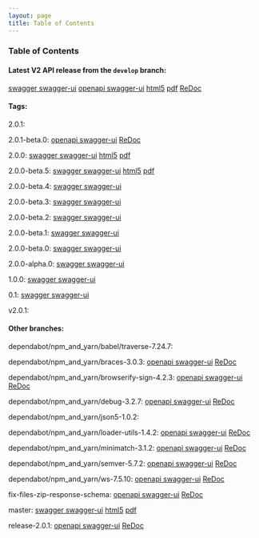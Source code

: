 ```yaml
---
layout: page
title: Table of Contents
---
```

### Table of Contents
#### Latest V2 API release from the `develop` branch:
[swagger swagger-ui](swagger-ui?url=../preview/develop/docs/web_deploy/swagger.json)
[openapi swagger-ui](swagger-ui?url=../preview/develop/openapi.yaml)
[html5](preview/develop/docs/html5/index.html)
[pdf](preview/develop/docs/pdf/index.pdf)
[ReDoc](preview/develop/docs/index.html)

#### Tags: 

2.0.1: 

2.0.1-beta.0: 
[openapi swagger-ui](swagger-ui?url=../preview/2.0.1-beta.0/openapi.yaml)
[ReDoc](preview/2.0.1-beta.0/docs/index.html)

2.0.0: 
[swagger swagger-ui](swagger-ui?url=../preview/2.0.0/docs/web_deploy/swagger.json)
[html5](preview/2.0.0/docs/html5/index.html)
[pdf](preview/2.0.0/docs/pdf/index.pdf)

2.0.0-beta.5: 
[swagger swagger-ui](swagger-ui?url=../preview/2.0.0-beta.5/docs/web_deploy/swagger.json)
[html5](preview/2.0.0-beta.5/docs/html5/index.html)
[pdf](preview/2.0.0-beta.5/docs/pdf/index.pdf)

2.0.0-beta.4: 
[swagger swagger-ui](swagger-ui?url=../preview/2.0.0-beta.4/docs/web_deploy/swagger.json)

2.0.0-beta.3: 
[swagger swagger-ui](swagger-ui?url=../preview/2.0.0-beta.3/docs/web_deploy/swagger.json)

2.0.0-beta.2: 
[swagger swagger-ui](swagger-ui?url=../preview/2.0.0-beta.2/docs/web_deploy/swagger.json)

2.0.0-beta.1: 
[swagger swagger-ui](swagger-ui?url=../preview/2.0.0-beta.1/docs/web_deploy/swagger.json)

2.0.0-beta.0: 
[swagger swagger-ui](swagger-ui?url=../preview/2.0.0-beta.0/docs/web_deploy/swagger.json)

2.0.0-alpha.0: 
[swagger swagger-ui](swagger-ui?url=../preview/2.0.0-alpha.0/docs/web_deploy/swagger.json)

1.0.0: 
[swagger swagger-ui](swagger-ui?url=../preview/1.0.0/docs/web_deploy/swagger.json)

0.1: 
[swagger swagger-ui](swagger-ui?url=../preview/0.1/docs/web_deploy/swagger.json)

v2.0.1: 

#### Other branches:

dependabot/npm_and_yarn/babel/traverse-7.24.7: 

dependabot/npm_and_yarn/braces-3.0.3: 
[openapi swagger-ui](swagger-ui?url=../preview/dependabot/npm_and_yarn/braces-3.0.3/openapi.yaml)
[ReDoc](preview/dependabot/npm_and_yarn/braces-3.0.3/docs/index.html)

dependabot/npm_and_yarn/browserify-sign-4.2.3: 
[openapi swagger-ui](swagger-ui?url=../preview/dependabot/npm_and_yarn/browserify-sign-4.2.3/openapi.yaml)
[ReDoc](preview/dependabot/npm_and_yarn/browserify-sign-4.2.3/docs/index.html)

dependabot/npm_and_yarn/debug-3.2.7: 
[openapi swagger-ui](swagger-ui?url=../preview/dependabot/npm_and_yarn/debug-3.2.7/openapi.yaml)
[ReDoc](preview/dependabot/npm_and_yarn/debug-3.2.7/docs/index.html)

dependabot/npm_and_yarn/json5-1.0.2: 

dependabot/npm_and_yarn/loader-utils-1.4.2: 
[openapi swagger-ui](swagger-ui?url=../preview/dependabot/npm_and_yarn/loader-utils-1.4.2/openapi.yaml)
[ReDoc](preview/dependabot/npm_and_yarn/loader-utils-1.4.2/docs/index.html)

dependabot/npm_and_yarn/minimatch-3.1.2: 
[openapi swagger-ui](swagger-ui?url=../preview/dependabot/npm_and_yarn/minimatch-3.1.2/openapi.yaml)
[ReDoc](preview/dependabot/npm_and_yarn/minimatch-3.1.2/docs/index.html)

dependabot/npm_and_yarn/semver-5.7.2: 
[openapi swagger-ui](swagger-ui?url=../preview/dependabot/npm_and_yarn/semver-5.7.2/openapi.yaml)
[ReDoc](preview/dependabot/npm_and_yarn/semver-5.7.2/docs/index.html)

dependabot/npm_and_yarn/ws-7.5.10: 
[openapi swagger-ui](swagger-ui?url=../preview/dependabot/npm_and_yarn/ws-7.5.10/openapi.yaml)
[ReDoc](preview/dependabot/npm_and_yarn/ws-7.5.10/docs/index.html)

fix-files-zip-response-schema: 
[openapi swagger-ui](swagger-ui?url=../preview/fix-files-zip-response-schema/openapi.yaml)
[ReDoc](preview/fix-files-zip-response-schema/docs/index.html)

master: 
[swagger swagger-ui](swagger-ui?url=../preview/master/docs/web_deploy/swagger.json)
[html5](preview/master/docs/html5/index.html)
[pdf](preview/master/docs/pdf/index.pdf)

release-2.0.1: 
[openapi swagger-ui](swagger-ui?url=../preview/release-2.0.1/openapi.yaml)
[ReDoc](preview/release-2.0.1/docs/index.html)
